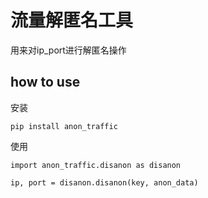 # 流量解匿名工具

用来对ip_port进行解匿名操作

## how to use

安装

```
pip install anon_traffic
```

使用
```
import anon_traffic.disanon as disanon

ip, port = disanon.disanon(key, anon_data)
```